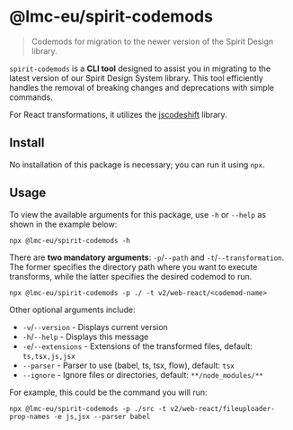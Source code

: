 # @lmc-eu/spirit-codemods

> Codemods for migration to the newer version of the Spirit Design library.

`spirit-codemods` is a **CLI tool** designed to assist you in migrating to the latest version of our Spirit Design System library. This tool efficiently handles the removal of breaking changes and deprecations with simple commands.

For React transformations, it utilizes the [jscodeshift][jscodeshift] library.

## Install

No installation of this package is necessary; you can run it using `npx`.

## Usage

To view the available arguments for this package, use `-h` or `--help` as shown in the example below:

```shell
npx @lmc-eu/spirit-codemods -h
```

There are **two mandatory arguments**: `-p`/`--path` and `-t`/`--transformation`.
The former specifies the directory path where you want to execute transforms, while the latter specifies the desired codemod to run.

```shell
npx @lmc-eu/spirit-codemods -p ./ -t v2/web-react/<codemod-name>
```

Other optional arguments include:

- `-v`/`--version` - Displays current version
- `-h`/`--help` - Displays this message
- `-e`/`--extensions` - Extensions of the transformed files, default: `ts,tsx,js,jsx`
- `--parser` - Parser to use (babel, ts, tsx, flow), default: `tsx`
- `--ignore` - Ignore files or directories, default: `**/node_modules/**`

For example, this could be the command you will run:

```shell
npx @lmc-eu/spirit-codemods -p ./src -t v2/web-react/fileuploader-prop-names -e js,jsx --parser babel
```

[jscodeshift]: https://github.com/facebook/jscodeshift

